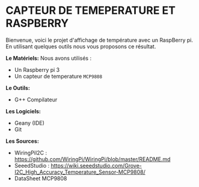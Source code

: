 # CAPTEUR DE TEMEPERATURE ET RASPBERRY

Bienvenue, voici le projet d'affichage de température avec un RaspBerry pi. En utilisant quelques outils nous vous proposons ce résultat.

**Le Matériels:**
Nous avons utilisés :

- Un Raspberry pi 3
- Un capteur de temperature ```MCP9808```

**Le Outils:**
- G++ Compilateur

**Les Logiciels:**

- Geany (IDE)
- Git 


**Les Sources:**

- WiringPiI2C : https://github.com/WiringPi/WiringPi/blob/master/README.md
- SeeedStudio : https://wiki.seeedstudio.com/Grove-I2C_High_Accuracy_Temperature_Sensor-MCP9808/
- DataSheet MCP9808 

